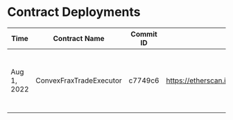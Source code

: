 # Contract Deployments

| Time        | Contract Name           | Commit ID | Etherscan Link                                                          | Change                                               |
| ----------- | ----------------------- | --------- | ----------------------------------------------------------------------- | ---------------------------------------------------- |
| Aug 1, 2022 | ConvexFraxTradeExecutor | c7749c6   | https://etherscan.io/address/0x1EE02878b922bbAdf3F878E4bA56c4E608C8e157 | FRAX/USD metapool was replaced with FRAX/USDC 2 pool |

